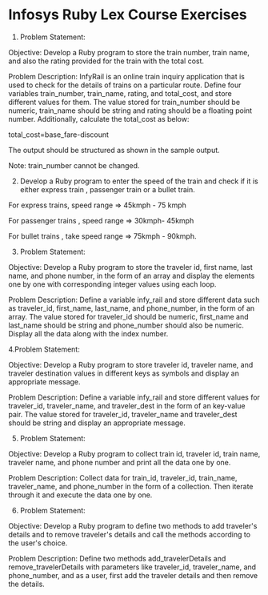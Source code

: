 # Infosys Ruby Lex Course Exercises

1. Problem Statement:

Objective: Develop a Ruby program to store the train number, train name, and also the rating provided for the train with the total cost.

Problem Description: InfyRail is an online train inquiry application that is used to check for the details of trains on a particular route. Define four variables train_number, train_name, rating, and total_cost, and store different values for them. The value stored for train_number should be numeric, train_name should be string and rating should be a floating point number. Additionally, calculate the total_cost as below:

total_cost=base_fare-discount

The output should be structured as shown in the sample output.

Note: train_number cannot be changed.

2. Develop a Ruby program to enter the speed of the train and check if it is either express train , passenger train or a bullet train. 

For express trains, speed range => 45kmph - 75 kmph

For passenger trains , speed range => 30kmph- 45kmph

For bullet trains , take speed range => 75kmph - 90kmph.

3. Problem Statement:

Objective: Develop a Ruby program to store the traveler id, first name, last name, and phone number, in the form of an array and display the elements one by one with corresponding integer values using each loop.

Problem Description: Define a variable infy_rail and store different data such as traveler_id, first_name, last_name, and phone_number, in the form of an array. The value stored for traveler_id should be numeric, first_name and last_name should be string and phone_number should also be numeric. Display all the data along with the index number.

4.Problem Statement:

Objective: Develop a Ruby program to store traveler id, traveler name, and traveler destination values in different keys as symbols and display an appropriate message.

Problem Description: Define a variable infy_rail and store different values for traveler_id, traveler_name, and traveler_dest in the form of an key-value pair. The value stored for traveler_id, traveler_name and traveler_dest should be string and display an appropriate message.

5. Problem Statement:

Objective: Develop a Ruby program to collect train id,  traveler id, train name, traveler name, and phone number and print all the data one by one.

Problem Description: Collect data for train_id, traveler_id, train_name, traveler_name, and phone_number in the form of a collection. Then iterate through it and execute the data one by one.

6. Problem Statement:

Objective: Develop a Ruby program to define two methods to add traveler's details and to remove traveler's details and call the methods according to the user's choice.

Problem Description: Define two methods add_travelerDetails and remove_travelerDetails with parameters like traveler_id, traveler_name, and phone_number, and as a user, first add the traveler details and then remove the details. 
